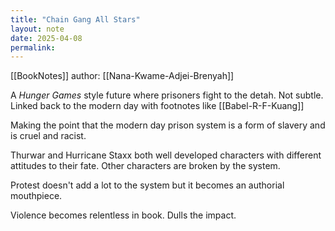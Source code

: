 ```yaml
---
title: "Chain Gang All Stars"
layout: note
date: 2025-04-08
permalink:
---
```


[[BookNotes]] author: [[Nana-Kwame-Adjei-Brenyah]]

A *Hunger Games* style future where prisoners fight to the detah. Not subtle.
Linked back to the modern day with footnotes like [[Babel-R-F-Kuang]]

Making the point that the modern day prison system is a form of slavery and is cruel and racist.

Thurwar and Hurricane Staxx both well developed characters with different attitudes to their fate. Other characters are broken by the system.

Protest doesn't add a lot to the system but it becomes an authorial mouthpiece.

Violence becomes relentless in book. Dulls the impact.

